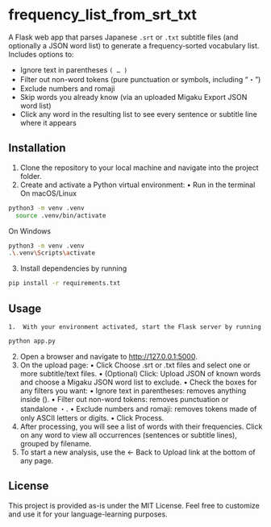 # frequency_list_from_srt_txt

A Flask web app that parses Japanese `.srt` or `.txt` subtitle files (and optionally a JSON word list) to generate a frequency‐sorted vocabulary list. Includes options to:

- Ignore text in parentheses `( … )`
- Filter out non-word tokens (pure punctuation or symbols, including “・”)
- Exclude numbers and romaji
- Skip words you already know (via an uploaded Migaku Export JSON word list)
- Click any word in the resulting list to see every sentence or subtitle line where it appears

## Installation
1.	Clone the repository to your local machine and navigate into the project folder.
2.	Create and activate a Python virtual environment:
•	Run in the terminal
On macOS/Linux
  ```sh
  python3 -m venv .venv
	source .venv/bin/activate
  ```
On Windows
  ```sh
  python3 -m venv .venv
  .\.venv\Scripts\activate
  ```
3.	Install dependencies by running
  ```sh
  pip install -r requirements.txt
  ```

## Usage
	1.	With your environment activated, start the Flask server by running
  ```sh
  python app.py
  ```
2.	Open a browser and navigate to http://127.0.0.1:5000.
3.	On the upload page:
	•	Click Choose .srt or .txt files and select one or more subtitle/text files.
	•	(Optional) Click: Upload JSON of known words and choose a Migaku JSON word list to exclude.
	•	Check the boxes for any filters you want:
	•	Ignore text in parentheses: removes anything inside ().
	•	Filter out non-word tokens: removes punctuation or standalone ・.
	•	Exclude numbers and romaji: removes tokens made of only ASCII letters or digits.
	•	Click Process.
4.	After processing, you will see a list of words with their frequencies. Click on any word to view all occurrences (sentences or subtitle lines), grouped by filename.
5.	To start a new analysis, use the ← Back to Upload link at the bottom of any page.

## License

This project is provided as-is under the MIT License. Feel free to customize and use it for your language-learning purposes.
